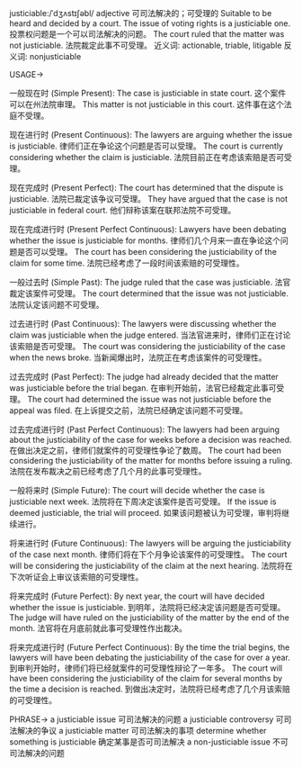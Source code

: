justiciable:/ˈdʒʌstɪʃəbl/
adjective
可司法解决的；可受理的
Suitable to be heard and decided by a court.
The issue of voting rights is a justiciable one.  投票权问题是一个可以司法解决的问题。
The court ruled that the matter was not justiciable. 法院裁定此事不可受理。
近义词: actionable, triable, litigable
反义词: nonjusticiable

USAGE->

一般现在时 (Simple Present):
The case is justiciable in state court. 这个案件可以在州法院审理。
This matter is not justiciable in this court.  这件事在这个法庭不受理。

现在进行时 (Present Continuous):
The lawyers are arguing whether the issue is justiciable. 律师们正在争论这个问题是否可以受理。
The court is currently considering whether the claim is justiciable. 法院目前正在考虑该索赔是否可受理。

现在完成时 (Present Perfect):
The court has determined that the dispute is justiciable. 法院已裁定该争议可受理。
They have argued that the case is not justiciable in federal court. 他们辩称该案在联邦法院不可受理。

现在完成进行时 (Present Perfect Continuous):
Lawyers have been debating whether the issue is justiciable for months.  律师们几个月来一直在争论这个问题是否可以受理。
The court has been considering the justiciability of the claim for some time. 法院已经考虑了一段时间该索赔的可受理性。

一般过去时 (Simple Past):
The judge ruled that the case was justiciable. 法官裁定该案件可受理。
The court determined that the issue was not justiciable. 法院认定该问题不可受理。

过去进行时 (Past Continuous):
The lawyers were discussing whether the claim was justiciable when the judge entered.  当法官进来时，律师们正在讨论该索赔是否可受理。
The court was considering the justiciability of the case when the news broke. 当新闻爆出时，法院正在考虑该案件的可受理性。

过去完成时 (Past Perfect):
The judge had already decided that the matter was justiciable before the trial began.  在审判开始前，法官已经裁定此事可受理。
The court had determined the issue was not justiciable before the appeal was filed. 在上诉提交之前，法院已经确定该问题不可受理。

过去完成进行时 (Past Perfect Continuous):
The lawyers had been arguing about the justiciability of the case for weeks before a decision was reached. 在做出决定之前，律师们就案件的可受理性争论了数周。
The court had been considering the justiciability of the matter for months before issuing a ruling.  法院在发布裁决之前已经考虑了几个月的此事可受理性。

一般将来时 (Simple Future):
The court will decide whether the case is justiciable next week. 法院将在下周决定该案件是否可受理。
If the issue is deemed justiciable, the trial will proceed. 如果该问题被认为可受理，审判将继续进行。

将来进行时 (Future Continuous):
The lawyers will be arguing the justiciability of the case next month. 律师们将在下个月争论该案件的可受理性。
The court will be considering the justiciability of the claim at the next hearing. 法院将在下次听证会上审议该索赔的可受理性。

将来完成时 (Future Perfect):
By next year, the court will have decided whether the issue is justiciable. 到明年，法院将已经决定该问题是否可受理。
The judge will have ruled on the justiciability of the matter by the end of the month. 法官将在月底前就此事可受理性作出裁决。

将来完成进行时 (Future Perfect Continuous):
By the time the trial begins, the lawyers will have been debating the justiciability of the case for over a year. 到审判开始时，律师们将已经就案件的可受理性辩论了一年多。
The court will have been considering the justiciability of the claim for several months by the time a decision is reached.  到做出决定时，法院将已经考虑了几个月该索赔的可受理性。


PHRASE->
a justiciable issue 可司法解决的问题
a justiciable controversy 可司法解决的争议
a justiciable matter 可司法解决的事项
determine whether something is justiciable  确定某事是否可司法解决
a non-justiciable issue 不可司法解决的问题
